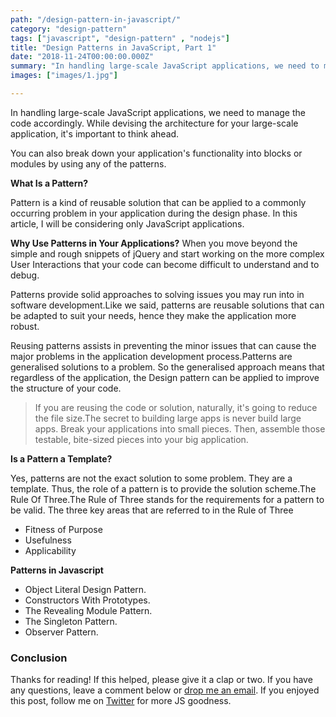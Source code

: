 ```yaml
---
path: "/design-pattern-in-javascript/"
category: "design-pattern"
tags: ["javascript", "design-pattern" , "nodejs"]
title: "Design Patterns in JavaScript, Part 1"
date: "2018-11-24T00:00:00.000Z"
summary: "In handling large-scale JavaScript applications, we need to manage the code accordingly. While devising the architecture for your large-scale application, it's important to think ahead...."
images: ["images/1.jpg"]

---
```


In handling large-scale JavaScript applications, we need to manage the code accordingly. While devising the architecture for your large-scale application, it's important to think ahead. 

You can also break down your application\'s functionality into blocks or modules by using any of the patterns.

**What Is a Pattern?** 

Pattern is a kind of reusable solution that can be applied to a commonly occurring problem in your application during the design phase. In this article, I will be considering only JavaScript applications.

**Why Use Patterns in Your Applications?** 
When you move beyond the simple and rough snippets of jQuery and start working on the more complex User Interactions that your code can become difficult to understand and to debug.

Patterns provide solid approaches to solving issues you may run into in software development.Like we said, patterns are reusable solutions that can be adapted to suit your needs, hence they make the application more robust.

Reusing patterns assists in preventing the minor issues that can cause the major problems in the application development process.Patterns are generalised solutions to a problem. So the generalised approach means that regardless of the application, the Design pattern can be applied to improve the structure of your code.

> If you are reusing the code or solution, naturally, it\'s going to
> reduce the file size.The secret to building large apps is never build
> large apps. Break your applications into small pieces. Then, assemble
> those testable, bite-sized pieces into your big application.


**Is a Pattern a Template?**

Yes, patterns are not the exact solution to some problem. They are a template. Thus, the role of a pattern is to provide the solution scheme.The Rule Of Three.The Rule of Three stands for the requirements for a pattern to be valid. 
The three key areas that are referred to in the Rule of Three

 - Fitness of Purpose
 - Usefulness
 - Applicability

**Patterns in Javascript** 

 - Object Literal Design Pattern.
 - Constructors With Prototypes.
 - The Revealing Module Pattern.
 - The Singleton Pattern.
 - Observer Pattern.

### Conclusion

Thanks for reading! If this helped, please give it a clap or two.
If you have any questions, leave a comment below or [drop me an email](mailto:iampuneet.in@gmail.com).
If you enjoyed this post, follow me on [Twitter](https://twitter.com/iampuneet_in) for more JS goodness.